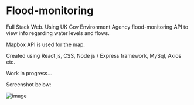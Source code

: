 # Flood-monitoring
Full Stack Web. Using UK Gov Environment Agency flood-monitoring API to view info regarding water levels and flows.

Mapbox API is used for the map. 

Created using React js, CSS, Node js / Express framework, MySql, Axios etc.

Work in progress...

Screenshot below:

![image](https://user-images.githubusercontent.com/78536809/170473544-5c041497-b602-4c5c-aba4-29ffbb153a52.png)

